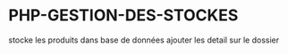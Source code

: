 # PHP-GESTION-DES-STOCKES
stocke les produits dans base de données
ajouter les detail sur le dossier
